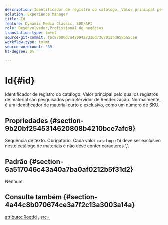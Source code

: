 ```yaml
---
description: Identificador de registro do catálogo. Valor principal pelo qual os registros de material são pesquisados pelo Servidor de Renderização. Normalmente, é um identificador de material curto e exclusivo, como um número de SKU.
solution: Experience Manager
title: Id
feature: Dynamic Media Classic, SDK/API
role: Desenvolvedor,Profissional de negócios
translation-type: tm+mt
source-git-commit: f6c97606d7a4209427316d7367013ad9585a5cae
workflow-type: tm+mt
source-wordcount: '89'
ht-degree: 0%

---
```



# Id{#id}

Identificador de registro do catálogo. Valor principal pelo qual os registros de material são pesquisados pelo Servidor de Renderização. Normalmente, é um identificador de material curto e exclusivo, como um número de SKU.

## Propriedades {#section-9b20bf2545314620808b4210bce7afc9}

Sequência de texto. Obrigatório. Cada valor `catalog::Id` deve ser exclusivo neste catálogo de materiais e não deve conter caracteres &#39;,&#39;.

## Padrão {#section-6a517046c43a40a7ba0af0212b5f31d2}

Nenhum.

## Consulte também {#section-4a44c8b070674ce3a7f2c13a3003a14a}

[atributo::RootId](../../../../../ir-api/material-cat/image-rendering-api-ref/c-ir-material-catalog/c-ir-attributes-reference/r-ir-rootid.md#reference-54b42b7125824be593378c1accb70d5a) ,  [src=](../../../../../ir-api/http-protocol/image-rendering-api-ref/c-ir-http-protocol-ref/c-ir-http-protocol-command-reference/r-ir-src.md#reference-62c98abad22149d68d405ed6aaff8272)
